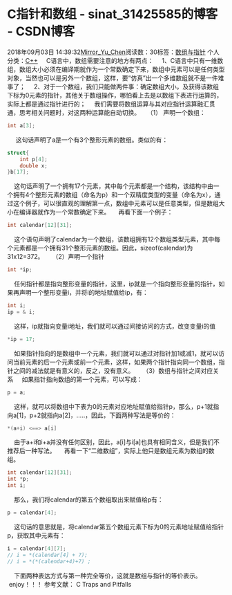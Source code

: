 # C指针和数组 - sinat_31425585的博客 - CSDN博客
2018年09月03日 14:39:32[Mirror_Yu_Chen](https://me.csdn.net/sinat_31425585)阅读数：30标签：[数组与指针](https://so.csdn.net/so/search/s.do?q=数组与指针&t=blog)
个人分类：[C++](https://blog.csdn.net/sinat_31425585/article/category/6402122)
    C语言中，数组需要注意的地方有两点：
    1、C语言中只有一维数组，数组大小必须在编译期就作为一个常数确定下来，数组中元素可以是任何类型对象，当然也可以是另外一个数组，这样，要“仿真”出一个多维数组就不是一件难事了；
    2、对于一个数组，我们只能做两件事：确定数组大小，及获得该数组下标为0元素的指针，其他关于数组操作，哪怕看上去是以数组下表进行运算的，实际上都是通过指针进行的；
    我们需要将数组运算与其对应指针运算融汇贯通，思考相关问题时，对这两种运算能自动切换。
   （1） 声明一个数组：
```cpp
int a[3];
```
     这句话声明了a是一个有3个整形元素的数组。类似的有：
```cpp
struct{
    int p[4];
    double x;
}b[17];
```
    这句话声明了一个拥有17个元素，其中每个元素都是一个结构，该结构中由一个拥有4个整形元素的数组（命名为p）和一个双精度类型的变量（命名为x），通过这个例子，可以很直观的理解第一点，数组中元素可以是任意类型，但是数组大小在编译器就作为一个常数确定下来。
    再看下面一个例子：
```cpp
int calendar[12][31];
```
    这个语句声明了calendar为一个数组，该数组拥有12个数组类型元素，其中每个元素都是一个拥有31个整形元素的数组。因此，sizeof(calendar)为31x12=372。
    （2）声明一个指针
```cpp
int *ip;
```
    任何指针都是指向整形变量的指针，这里，ip就是一个指向整形变量的指针，如果再声明一个整形变量i，并将i的地址赋值给ip，有：
```cpp
int i;
ip = & i;
```
    这样，ip就指向变量i地址，我们就可以通过间接访问的方式，改变变量i的值
```cpp
*ip = 17;
```
    如果指针指向的是数组中一个元素，我们就可以通过对指针加1或减1，就可以访问当前元素的后一个元素或前一个元素，这样，如果两个指针指向同一个数组，指针之间的减法就是有意义的，反之，没有意义。
    （3）数组与指针之间对应关系
    如果指针指向数组的第一个元素，可以写成：
```cpp
p = a;
```
    这样，就可以将数组中下表为0的元素对应地址赋值给指针p，那么，p+1就指向a[1]，p+2就指向a[2]，.....，因此，下面两种写法是等价的：
```cpp
*(a+i) <==> a[i]
```
    由于a+i和i+a并没有任何区别，因此，a[i]与i[a]也具有相同含义，但是我们不推荐后一种写法。
    再看一下“二维数组”，实际上他只是数组元素为数组的数组。
```cpp
int calendar[12][31];
int *p;
int i;
```
    那么，我们将calendar的第五个数组取出来赋值给p有：
```cpp
p = calendar[4];
```
    这句话的意思就是，将calendar第五个数组元素下标为0的元素地址赋值给指针p，获取其中元素有：
```cpp
i = calendar[4][7];
// i = *(calendar[4] + 7);
// i = *(*(calendar+4)+7) ;
```
    下面两种表达方式与第一种完全等价，这就是数组与指针的等价表示。
     enjoy！！！
参考文献：
C Traps and Pitfalls
